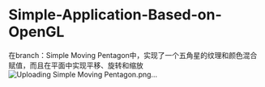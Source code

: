 # Simple-Application-Based-on-OpenGL

在branch：Simple Moving Pentagon中，实现了一个五角星的纹理和颜色混合赋值，而且在平面中实现平移、旋转和缩放
![Uploading Simple Moving Pentagon.png…]()

